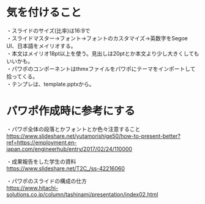# 気を付けること  
・スライドのサイズ(比率)は16:9で  
・スライドマスター->フォント->フォントのカスタマイズ->英数字をSegoe UI、日本語をメイリオする。  
・本文はメイリオ18pt以上を使う。見出しは20ptとか本文より少し大きくしてもいいかも。  
・パワポのコンポーネントはthmxファイルをパワポにテーマをインポートして拾ってくる。  
・テンプレは、template.pptxから。  
  
# パワポ作成時に参考にする  
・パワポ全体の段落とかフォントとか色々注意すること  
https://www.slideshare.net/yutamorishige50/how-to-present-better?ref=https://employment.en-japan.com/engineerhub/entry/2017/02/24/110000  
  
・成果報告をした学生の資料  
https://www.slideshare.net/T2C_/ss-42216060  
  
・パワポのスライドの構成の仕方  
https://www.hitachi-solutions.co.jp/column/tashinami/presentation/index02.html  
